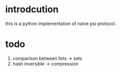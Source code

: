 # introdcution
this is a python implementation of naive psi protocol.
# todo
1. comparison between lists -> sets
2. hash inversible -> compression
